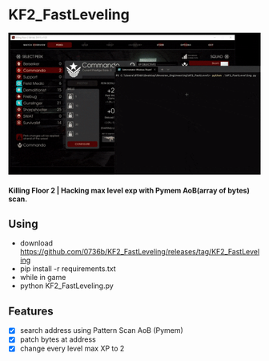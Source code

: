 # KF2_FastLeveling
![KF2_FastLevel](https://github.com/0736b/KF2_FastLeveling/blob/main/preview/KF2FastLevel.gif)
#### Killing Floor 2 | Hacking max level exp with Pymem AoB(array of bytes) scan.
## Using
- download https://github.com/0736b/KF2_FastLeveling/releases/tag/KF2_FastLeveling
- pip install -r requirements.txt
- while in game
- python KF2_FastLeveling.py
## Features
- [x] search address using Pattern Scan AoB (Pymem)
- [x] patch bytes at address
- [x] change every level max XP to 2
